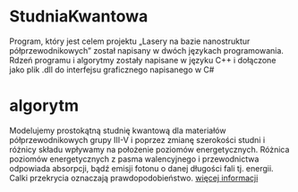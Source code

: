 # StudniaKwantowa
Program, który jest celem projektu „Lasery na bazie nanostruktur półprzewodnikowych” został
napisany w dwóch językach programowania. Rdzeń programu i algorytmy zostały napisane w języku
C++ i dołączone jako plik .dll do interfejsu graficznego napisanego w C#
# algorytm
Modelujemy prostokątną studnię kwantową dla materiałów półprzewodnikowych grupy III-V i poprzez zmianę szerokości studni i różnicy składu wpływamy na położenie poziomów energetycznych. Różnica poziomów energetycznych z pasma walencyjnego i przewodnictwa odpowiada absorpcji, bądź emisji fotonu o danej długości fali tj. energii. Calki przekrycia oznaczają prawdopodobieństwo. [więcej informacji](https://en.wikipedia.org/wiki/Quantum_well_laser "Quantum well laser")
